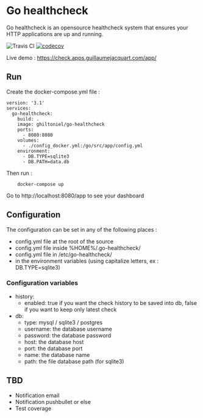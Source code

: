 # Go healthcheck
Go healthcheck is an opensource healthcheck system that ensures your HTTP applications are up and running.

![Travis CI](https://travis-ci.org/guillaumejacquart/go-healthcheck.svg?branch=master) [![codecov](https://codecov.io/gh/guillaumejacquart/go-healthcheck/branch/master/graph/badge.svg)](https://codecov.io/gh/guillaumejacquart/go-healthcheck)

Live demo : https://check.apps.guillaumejacquart.com/app/

## Run
Create the docker-compose.yml file :

```
version: '3.1'
services:
  go-healthcheck:
    build: .
    image: ghiltoniel/go-healthcheck
    ports:
      - 8080:8080
    volumes:
      - ./config_docker.yml:/go/src/app/config.yml      
    environment:
      - DB.TYPE=sqlite3
      - DB.PATH=data.db
```

Then run :
```
    docker-compose up
```

Go to http://localhost:8080/app to see your dashboard

## Configuration
The configuration can be set in any of the following places :
- config.yml file at the root of the source
- config.yml file inside %HOME%/.go-healthcheck/
- config.yml file in /etc/go-healthcheck/
- in the environment variables (using capitalize letters, ex : DB.TYPE=sqlite3)

### Configuration variables
- history:
  - enabled: true if you want the check history to be saved into db, false if you want to keep only latest check
- db:
  - type: mysql / sqlite3 / postgres
  - username: the database username
  - password: the database password
  - host: the database host
  - port: the database port
  - name: the database name
  - path: the file database path (for sqlite3)

## TBD

- Notification email
- Notification pushbullet or else
- Test coverage
